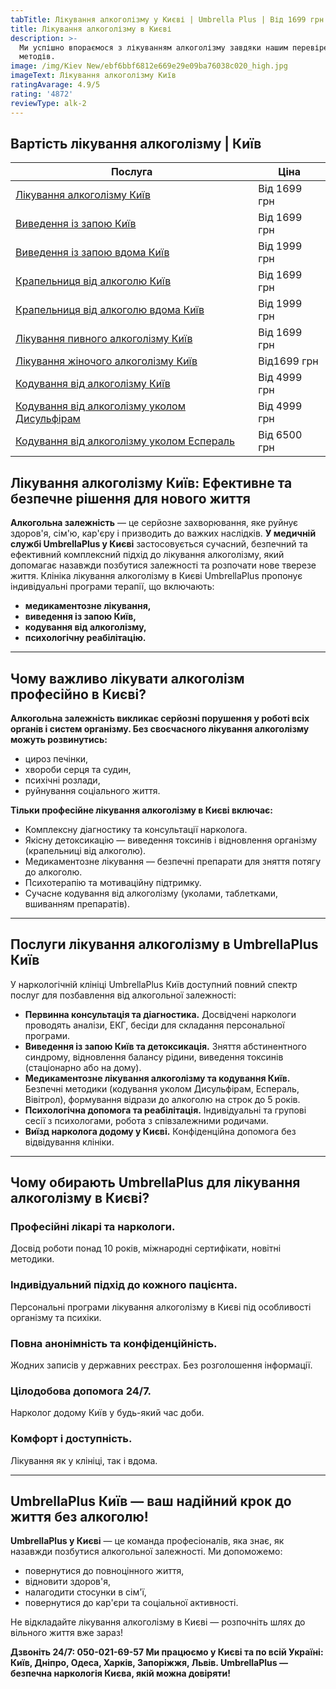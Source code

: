 ```yaml
---
tabTitle: Лікування алкоголізму у Києві | Umbrella Plus | Від 1699 грн
title: Лікування алкоголізму в Києві
description: >-
  Ми успішно впораємося з лікуванням алкоголізму завдяки нашим перевіреним
  методів.
image: /img/Kiev New/ebf6bbf6812e669e29e09ba76038c020_high.jpg
imageText: Лікування алкоголізму Київ
ratingAvarage: 4.9/5
rating: '4872'
reviewType: alk-2
---
```


## Вартість лікування алкоголізму | Київ

| Послуга                                                                                   | Ціна         |
| ----------------------------------------------------------------------------------------- | ------------ |
| [Лікування алкоголізму Київ](likyvania-alkogolizmy-kiev)                                  | Від 1699 грн |
| [Виведення із запою Київ](Vivod-iz-zapoia-kiev-ua)                                        | Від 1699 грн |
| [Виведення із запою вдома Київ](Vivod-iz-zapoia-na-domy-kiev-ua)                          | Від 1999 грн |
| [Крапельниця від алкоголю Київ](Kapelnica_ot_alkogola_kiev)                               | Від 1699 грн |
| [Крапельниця від алкоголю вдома Київ](Kapelnica_ot_alkogola_na_dom_kiev)                  | Від 1999 грн |
| [Лікування пивного алкоголізму Київ](likyvania-pivnogo-alkogolizma-kyiv)                  | Від 1699 грн |
| [Лікування жіночого алкоголізму Київ](likyvania-jenskogo-alkogolizma-kiev)                | Від1699 грн  |
| [Кодування від алкоголізму Київ](kodirovka-ot-alkogolia-kiev-ua)                          | Від 4999 грн |
| [Кодування від алкоголізму уколом Дисульфірам](kodirovka-ot-alkogolia-disulfiram-kiev-ua) | Від 4999 грн |
| [Кодування від алкоголізму уколом Еспераль](kodirovka-ot-alkogolizma-espiarl-kiev-ua)     | Від 6500 грн |

## Лікування алкоголізму Київ: Ефективне та безпечне рішення для нового життя

**Алкогольна залежність** — це серйозне захворювання, яке руйнує здоров'я, сім'ю, кар'єру і призводить до важких наслідків. **У медичній службі UmbrellaPlus у Києві** застосовується сучасний, безпечний та ефективний комплексний підхід до лікування алкоголізму, який допомагає назавжди позбутися залежності та розпочати нове тверезе життя.
Клініка лікування алкоголізму в Києві UmbrellaPlus пропонує індивідуальні програми терапії, що включають:

* **медикаментозне лікування,**
* **виведення із запою Київ,**
* **кодування від алкоголізму,**
* **психологічну реабілітацію.**

***

## Чому важливо лікувати алкоголізм професійно в Києві?

**Алкогольна залежність викликає серйозні порушення у роботі всіх органів і систем організму. Без своєчасного лікування алкоголізму можуть розвинутись:**

* цироз печінки,
* хвороби серця та судин,
* психічні розлади,
* руйнування соціального життя.

**Тільки професійне лікування алкоголізму в Києві включає:**

* Комплексну діагностику та консультації нарколога.
* Якісну детоксикацію — виведення токсинів і відновлення організму (крапельниці від алкоголю).
* Медикаментозне лікування — безпечні препарати для зняття потягу до алкоголю.
* Психотерапію та мотиваційну підтримку.
* Сучасне кодування від алкоголізму (уколами, таблетками, вшиванням препаратів).

***

## Послуги лікування алкоголізму в UmbrellaPlus Київ

У наркологічній клініці UmbrellaPlus Київ доступний повний спектр послуг для позбавлення від алкогольної залежності:

* **Первинна консультація та діагностика.**
  Досвідчені наркологи проводять аналізи, ЕКГ, бесіди для складання персональної програми.
* **Виведення із запою Київ та детоксикація.**
  Зняття абстинентного синдрому, відновлення балансу рідини, виведення токсинів (стаціонарно або на дому).
* **Медикаментозне лікування алкоголізму та кодування Київ.**
  Безпечні методики (кодування уколом Дисульфірам, Еспераль, Вівітрол), формування відрази до алкоголю на строк до 5 років.
* **Психологічна допомога та реабілітація.**
  Індивідуальні та групові сесії з психологами, робота з співзалежними родичами.
* **Виїзд нарколога додому у Києві.**
  Конфіденційна допомога без відвідування клініки.

***

## Чому обирають UmbrellaPlus для лікування алкоголізму в Києві?

### Професійні лікарі та наркологи.

Досвід роботи понад 10 років, міжнародні сертифікати, новітні методики.

### Індивідуальний підхід до кожного пацієнта.

Персональні програми лікування алкоголізму в Києві під особливості організму та психіки.

### Повна анонімність та конфіденційність.

Жодних записів у державних реєстрах. Без розголошення інформації.

### Цілодобова допомога 24/7.

Нарколог додому Київ у будь-який час доби.

### Комфорт і доступність.

Лікування як у клініці, так і вдома.

***

## UmbrellaPlus Київ — ваш надійний крок до життя без алкоголю!

**UmbrellaPlus у Києві** — це команда професіоналів, яка знає, як назавжди позбутися алкогольної залежності.
Ми допоможемо:

* повернутися до повноцінного життя,
* відновити здоров'я,
* налагодити стосунки в сім'ї,
* повернутися до кар'єри та соціальної активності.

Не відкладайте лікування алкоголізму в Києві — розпочніть шлях до вільного життя вже зараз!

**Дзвоніть 24/7: 050-021-69-57
Ми працюємо у Києві та по всій Україні: Київ, Дніпро, Одеса, Харків, Запоріжжя, Львів.
UmbrellaPlus — безпечна наркологія Києва, якій можна довіряти!**
